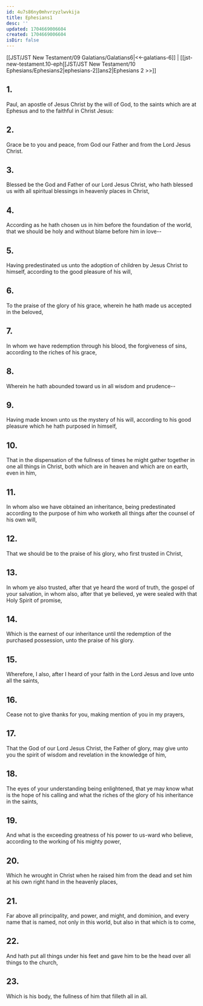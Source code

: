 ```yaml
---
id: 4u7s86ny0mhvrzyzlwvkija
title: Ephesians1
desc: ''
updated: 1704669006604
created: 1704669006604
isDir: false
---
```

[[JST/JST New Testament/09 Galatians/Galatians6|<<-galatians-6]] | [[jst-new-testament.10-eph[[JST/JST New Testament/10 Ephesians/Ephesians2|ephesians-2]]ans2|Ephesians 2 >>]]
## 1.
Paul, an apostle of Jesus Christ by the will of God, to the saints which are at Ephesus and to the faithful in Christ Jesus:
## 2.
Grace be to you and peace, from God our Father and from the Lord Jesus Christ.
## 3.
Blessed be the God and Father of our Lord Jesus Christ, who hath blessed us with all spiritual blessings in heavenly places in Christ,
## 4.
According as he hath chosen us in him before the foundation of the world, that we should be holy and without blame before him in love\--
## 5.
Having predestinated us unto the adoption of children by Jesus Christ to himself, according to the good pleasure of his will,
## 6.
To the praise of the glory of his grace, wherein he hath made us accepted in the beloved,
## 7.
In whom we have redemption through his blood, the forgiveness of sins, according to the riches of his grace,
## 8.
Wherein he hath abounded toward us in all wisdom and prudence\--
## 9.
Having made known unto us the mystery of his will, according to his good pleasure which he hath purposed in himself,
## 10.
That in the dispensation of the fullness of times he might gather together in one all things in Christ, both which are in heaven and which are on earth, even in him,
## 11.
In whom also we have obtained an inheritance, being predestinated according to the purpose of him who worketh all things after the counsel of his own will,
## 12.
That we should be to the praise of his glory, who first trusted in Christ,
## 13.
In whom ye also trusted, after that ye heard the word of truth, the gospel of your salvation, in whom also, after that ye believed, ye were sealed with that Holy Spirit of promise,
## 14.
Which is the earnest of our inheritance until the redemption of the purchased possession, unto the praise of his glory.
## 15.
Wherefore, I also, after I heard of your faith in the Lord Jesus and love unto all the saints,
## 16.
Cease not to give thanks for you, making mention of you in my prayers,
## 17.
That the God of our Lord Jesus Christ, the Father of glory, may give unto you the spirit of wisdom and revelation in the knowledge of him,
## 18.
The eyes of your understanding being enlightened, that ye may know what is the hope of his calling and what the riches of the glory of his inheritance in the saints,
## 19.
And what is the exceeding greatness of his power to us-ward who believe, according to the working of his mighty power,
## 20.
Which he wrought in Christ when he raised him from the dead and set him at his own right hand in the heavenly places,
## 21.
Far above all principality, and power, and might, and dominion, and every name that is named, not only in this world, but also in that which is to come,
## 22.
And hath put all things under his feet and gave him to be the head over all things to the church,
## 23.
Which is his body, the fullness of him that filleth all in all.

